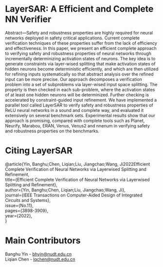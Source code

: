 # LayerSAR: A Efficient and Complete NN Verifier
Abstract—Safety and robustness properties are highly required
for neural networks deployed in safety critical applications.
Current complete verification techniques of these properties
suffer from the lack of efficiency and effectiveness. In this paper,
we present an efficient complete approach to verifying safety and
robustness properties of neural networks through incrementally
determinizing activation states of neurons. The key idea is to
generate constraints via layer-wised splitting that make activation
states of hidden neurons become deterministic efficiently, and
which are then utilized for refining inputs systematically so that
abstract analysis over the refined input can be more precise. Our
approach decomposes a verification problem into a set of subproblems
via layer-wised input space splitting. The property is
then checked in each sub-problem, where the activation states
of at least one hidden neurons will be determinized. Further
checking is accelerated by constraint-guided input refinement.
We have implemented a parallel tool called LayerSAR to verify
safety and robustness properties of ReLU neural networks in a
sound and complete way, and evaluated it extensively on several
benchmark sets. Experimental results show that our approach is
promising, compared with complete tools such as Planet, Neurify,
Marabou, ERAN, Venus, Venus2 and nnenum in verifying safety
and robustness properties on the benchmarks.

# Citing LayerSAR
@article{Yin, Banghu;Chen, Liqian;Liu, Jiangchao;Wang, Ji2022Efficient Complete Verification of Neural Networks via Layerwised Splitting and Refinement,  
title={Efficient Complete Verification of Neural Networks via Layerwised Splitting and Refinement},  
author={Yin, Banghu;Chen, Liqian;Liu, Jiangchao;Wang, Ji},  
journal={IEEE Transactions on Computer-Aided Design of Integrated Circuits and Systems},  
issue={No.11},  
pages={3898-3909},  
year={2022},  
}


# Main Contributors
Banghu Yin - bhyin@nudt.edu.cn  
Liqian Chen - lqchen@nudt.edu.cn
